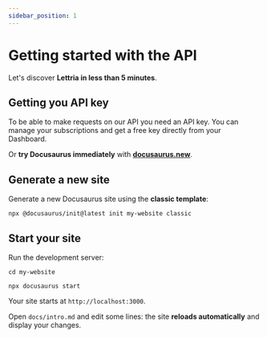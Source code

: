 ```yaml
---
sidebar_position: 1
---
```


# Getting started with the API

Let's discover **Lettria in less than 5 minutes**.

## Getting you API key

To be able to make requests on our API you need an API key.
You can manage your subscriptions and get a free key directly from your Dashboard.

Or **try Docusaurus immediately** with **[docusaurus.new](https://docusaurus.new)**.

## Generate a new site

Generate a new Docusaurus site using the **classic template**:

```shell
npx @docusaurus/init@latest init my-website classic
```

## Start your site

Run the development server:

```shell
cd my-website

npx docusaurus start
```

Your site starts at `http://localhost:3000`.

Open `docs/intro.md` and edit some lines: the site **reloads automatically** and display your changes.
